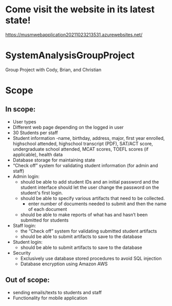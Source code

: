 # Come visit the website in its latest state!
https://musmwebapplication20211023213531.azurewebsites.net/

# SystemAnalysisGroupProject
Group Project with Cody, Brian, and Christian

# Scope
## In scope:
- User types
- Different web page depending on the logged in user
- 30 Students per staff
- Student information
	-name, birthday, address, major, first year enrolled, highschool attended, highschool transcript (PDF), SAT/ACT score, undergraduate school attended, MCAT scores, TOEFL scores (if applicable), health data
- Database storage for maintaining state
- “Check off” system for validating student information (for admin and staff)
- Admin login:
	- should be able to add student IDs and an initial password and the student interface should let the user change the password on the student's first login.
	- should be able to specify various artifacts that need to be collected.
		- enter number of documents needed to submit and then the name of each document
	- should be able to make reports of what has and hasn’t been submitted for students
- Staff login:
	- the “Check off” system for validating submitted student artifacts
	- should be able to submit artifacts to save to the database
- Student login:
	- should be able to submit artifacts to save to the database
- Security
	- Exclusively use database stored procedures to avoid SQL injection
	- Database encryption using Amazon AWS

## Out of scope:
- sending emails/texts to students and staff
- Functionality for mobile application
